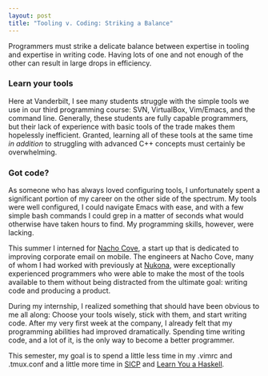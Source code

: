 ```yaml
---
layout: post
title: "Tooling v. Coding: Striking a Balance"
---
```


Programmers must strike a delicate balance between expertise in tooling and expertise in writing code. Having lots of one and not enough of the other can result in large drops in efficiency. 

### Learn your tools

Here at Vanderbilt, I see many students struggle with the simple tools we use in our third programming course: SVN, VirtualBox, Vim/Emacs, and the command line. Generally, these students are fully capable programmers, but their lack of experience with basic tools of the trade makes them hopelessly inefficient. Granted, learning all of these tools at the same time _in addition_ to struggling with advanced C++ concepts must certainly be overwhelming. 

### Got code?

As someone who has always loved configuring tools, I unfortunately spent a significant portion of my career on the other side of the spectrum. My tools were well configured, I could navigate Emacs with ease, and with a few simple bash commands I could grep in a matter of seconds what would otherwise have taken hours to find. My programming skills, however, were lacking.

This summer I interned for [Nacho Cove](http://nachocove.com/), a start up that is dedicated to improving corporate email on mobile. The engineers at Nacho Cove, many of whom I had worked with previously at [Nukona](http://www.symantec.com/page.jsp?id=nukona&header=0&depthpath=0), were exceptionally experienced programmers who were able to make the most of the tools available to them without being distracted from the ultimate goal: writing code and producing a product.

During my internship, I realized something that should have been obvious to me all along: Choose your tools wisely, stick with them, and start writing code. After my very first week at the company, I already felt that my programming abilities had improved dramatically. Spending time writing code, and a lot of it, is the only way to become a better programmer. 

This semester, my goal is to spend a little less time in my .vimrc and .tmux.conf and a little more time in [SICP](http://mitpress.mit.edu/sicp/) and [Learn You a Haskell](http://learnyouahaskell.com/).
